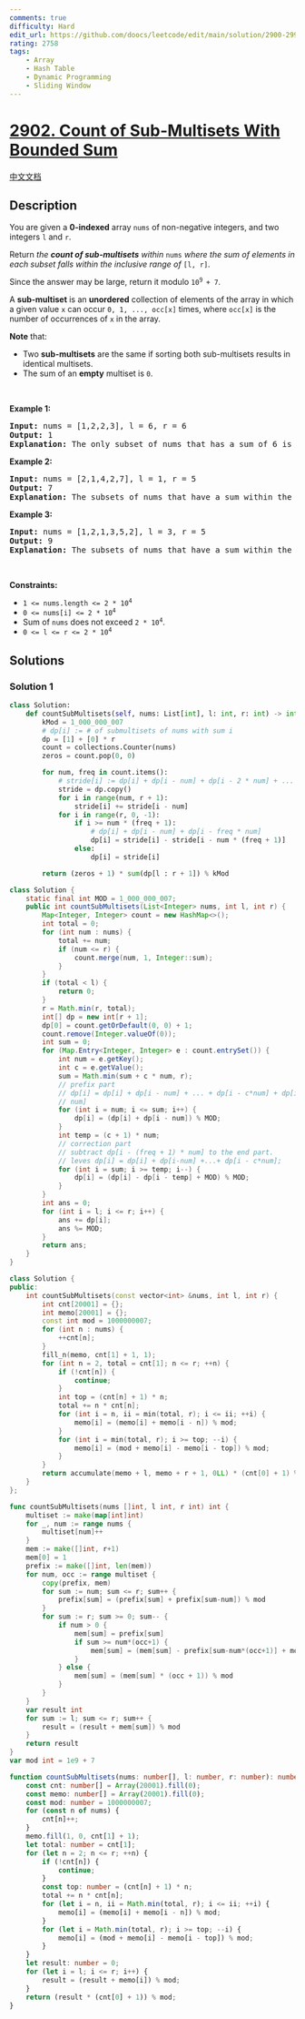 ```yaml
---
comments: true
difficulty: Hard
edit_url: https://github.com/doocs/leetcode/edit/main/solution/2900-2999/2902.Count%20of%20Sub-Multisets%20With%20Bounded%20Sum/README_EN.md
rating: 2758
tags:
    - Array
    - Hash Table
    - Dynamic Programming
    - Sliding Window
---
```


# [2902. Count of Sub-Multisets With Bounded Sum](https://leetcode.com/problems/count-of-sub-multisets-with-bounded-sum)

[中文文档](/solution/2900-2999/2902.Count%20of%20Sub-Multisets%20With%20Bounded%20Sum/README.md)

## Description

<p>You are given a <strong>0-indexed</strong> array <code>nums</code> of non-negative integers, and two integers <code>l</code> and <code>r</code>.</p>

<p>Return <em>the <strong>count of sub-multisets</strong> within</em> <code>nums</code> <em>where the sum of elements in each subset falls within the inclusive range of</em> <code>[l, r]</code>.</p>

<p>Since the answer may be large, return it modulo <code>10<sup>9 </sup>+ 7</code>.</p>

<p>A <strong>sub-multiset</strong> is an <strong>unordered</strong> collection of elements of the array in which a given value <code>x</code> can occur <code>0, 1, ..., occ[x]</code> times, where <code>occ[x]</code> is the number of occurrences of <code>x</code> in the array.</p>

<p><strong>Note</strong> that:</p>

<ul>
	<li>Two <strong>sub-multisets</strong> are the same if sorting both sub-multisets results in identical multisets.</li>
	<li>The sum of an <strong>empty</strong> multiset is <code>0</code>.</li>
</ul>

<p>&nbsp;</p>
<p><strong>Example 1:</strong></p>

<pre>
<strong>Input:</strong> nums = [1,2,2,3], l = 6, r = 6
<strong>Output:</strong> 1
<strong>Explanation:</strong> The only subset of nums that has a sum of 6 is {1, 2, 3}.
</pre>

<p><strong>Example 2:</strong></p>

<pre>
<strong>Input:</strong> nums = [2,1,4,2,7], l = 1, r = 5
<strong>Output:</strong> 7
<strong>Explanation:</strong> The subsets of nums that have a sum within the range [1, 5] are {1}, {2}, {4}, {2, 2}, {1, 2}, {1, 4}, and {1, 2, 2}.
</pre>

<p><strong>Example 3:</strong></p>

<pre>
<strong>Input:</strong> nums = [1,2,1,3,5,2], l = 3, r = 5
<strong>Output:</strong> 9
<strong>Explanation:</strong> The subsets of nums that have a sum within the range [3, 5] are {3}, {5}, {1, 2}, {1, 3}, {2, 2}, {2, 3}, {1, 1, 2}, {1, 1, 3}, and {1, 2, 2}.</pre>

<p>&nbsp;</p>
<p><strong>Constraints:</strong></p>

<ul>
	<li><code>1 &lt;= nums.length &lt;= 2 * 10<sup>4</sup></code></li>
	<li><code>0 &lt;= nums[i] &lt;= 2 * 10<sup>4</sup></code></li>
	<li>Sum of <code>nums</code> does not exceed <code>2 * 10<sup>4</sup></code>.</li>
	<li><code>0 &lt;= l &lt;= r &lt;= 2 * 10<sup>4</sup></code></li>
</ul>

## Solutions

### Solution 1

<!-- tabs:start -->

```python
class Solution:
    def countSubMultisets(self, nums: List[int], l: int, r: int) -> int:
        kMod = 1_000_000_007
        # dp[i] := # of submultisets of nums with sum i
        dp = [1] + [0] * r
        count = collections.Counter(nums)
        zeros = count.pop(0, 0)

        for num, freq in count.items():
            # stride[i] := dp[i] + dp[i - num] + dp[i - 2 * num] + ...
            stride = dp.copy()
            for i in range(num, r + 1):
                stride[i] += stride[i - num]
            for i in range(r, 0, -1):
                if i >= num * (freq + 1):
                    # dp[i] + dp[i - num] + dp[i - freq * num]
                    dp[i] = stride[i] - stride[i - num * (freq + 1)]
                else:
                    dp[i] = stride[i]

        return (zeros + 1) * sum(dp[l : r + 1]) % kMod
```

```java
class Solution {
    static final int MOD = 1_000_000_007;
    public int countSubMultisets(List<Integer> nums, int l, int r) {
        Map<Integer, Integer> count = new HashMap<>();
        int total = 0;
        for (int num : nums) {
            total += num;
            if (num <= r) {
                count.merge(num, 1, Integer::sum);
            }
        }
        if (total < l) {
            return 0;
        }
        r = Math.min(r, total);
        int[] dp = new int[r + 1];
        dp[0] = count.getOrDefault(0, 0) + 1;
        count.remove(Integer.valueOf(0));
        int sum = 0;
        for (Map.Entry<Integer, Integer> e : count.entrySet()) {
            int num = e.getKey();
            int c = e.getValue();
            sum = Math.min(sum + c * num, r);
            // prefix part
            // dp[i] = dp[i] + dp[i - num] + ... + dp[i - c*num] + dp[i-(c+1)*num] + ... + dp[i %
            // num]
            for (int i = num; i <= sum; i++) {
                dp[i] = (dp[i] + dp[i - num]) % MOD;
            }
            int temp = (c + 1) * num;
            // correction part
            // subtract dp[i - (freq + 1) * num] to the end part.
            // leves dp[i] = dp[i] + dp[i-num] +...+ dp[i - c*num];
            for (int i = sum; i >= temp; i--) {
                dp[i] = (dp[i] - dp[i - temp] + MOD) % MOD;
            }
        }
        int ans = 0;
        for (int i = l; i <= r; i++) {
            ans += dp[i];
            ans %= MOD;
        }
        return ans;
    }
}
```

```cpp
class Solution {
public:
    int countSubMultisets(const vector<int> &nums, int l, int r) {
        int cnt[20001] = {};
        int memo[20001] = {};
        const int mod = 1000000007;
        for (int n : nums) {
            ++cnt[n];
        }
        fill_n(memo, cnt[1] + 1, 1);
        for (int n = 2, total = cnt[1]; n <= r; ++n) {
            if (!cnt[n]) {
                continue;
            }
            int top = (cnt[n] + 1) * n;
            total += n * cnt[n];
            for (int i = n, ii = min(total, r); i <= ii; ++i) {
                memo[i] = (memo[i] + memo[i - n]) % mod;
            }
            for (int i = min(total, r); i >= top; --i) {
                memo[i] = (mod + memo[i] - memo[i - top]) % mod;
            }
        }
        return accumulate(memo + l, memo + r + 1, 0LL) * (cnt[0] + 1) % mod;
    }
};
```

```go
func countSubMultisets(nums []int, l int, r int) int {
	multiset := make(map[int]int)
	for _, num := range nums {
		multiset[num]++
	}
	mem := make([]int, r+1)
	mem[0] = 1
	prefix := make([]int, len(mem))
	for num, occ := range multiset {
		copy(prefix, mem)
		for sum := num; sum <= r; sum++ {
			prefix[sum] = (prefix[sum] + prefix[sum-num]) % mod
		}
		for sum := r; sum >= 0; sum-- {
			if num > 0 {
				mem[sum] = prefix[sum]
				if sum >= num*(occ+1) {
					mem[sum] = (mem[sum] - prefix[sum-num*(occ+1)] + mod) % mod
				}
			} else {
				mem[sum] = (mem[sum] * (occ + 1)) % mod
			}
		}
	}
	var result int
	for sum := l; sum <= r; sum++ {
		result = (result + mem[sum]) % mod
	}
	return result
}
var mod int = 1e9 + 7
```

```ts
function countSubMultisets(nums: number[], l: number, r: number): number {
    const cnt: number[] = Array(20001).fill(0);
    const memo: number[] = Array(20001).fill(0);
    const mod: number = 1000000007;
    for (const n of nums) {
        cnt[n]++;
    }
    memo.fill(1, 0, cnt[1] + 1);
    let total: number = cnt[1];
    for (let n = 2; n <= r; ++n) {
        if (!cnt[n]) {
            continue;
        }
        const top: number = (cnt[n] + 1) * n;
        total += n * cnt[n];
        for (let i = n, ii = Math.min(total, r); i <= ii; ++i) {
            memo[i] = (memo[i] + memo[i - n]) % mod;
        }
        for (let i = Math.min(total, r); i >= top; --i) {
            memo[i] = (mod + memo[i] - memo[i - top]) % mod;
        }
    }
    let result: number = 0;
    for (let i = l; i <= r; i++) {
        result = (result + memo[i]) % mod;
    }
    return (result * (cnt[0] + 1)) % mod;
}
```

<!-- tabs:end -->

<!-- end -->

